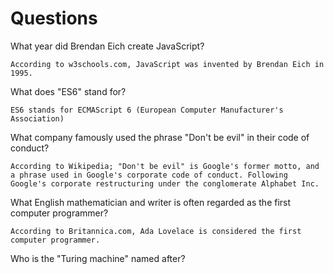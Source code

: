 # Questions

What year did Brendan Eich create JavaScript?

```
According to w3schools.com, JavaScript was invented by Brendan Eich in 1995.
```

What does "ES6" stand for?

```
ES6 stands for ECMAScript 6 (European Computer Manufacturer's Association)
```

What company famously used the phrase "Don't be evil" in their code of conduct?

```
According to Wikipedia; "Don't be evil" is Google's former motto, and a phrase used in Google's corporate code of conduct. Following Google's corporate restructuring under the conglomerate Alphabet Inc.
```

What English mathematician and writer is often regarded as the first computer programmer?

```
According to Britannica.com, Ada Lovelace is considered the first computer programmer.
```

Who is the "Turing machine" named after?

```

```
